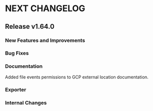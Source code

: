 # NEXT CHANGELOG

## Release v1.64.0

### New Features and Improvements

### Bug Fixes

### Documentation

Added file events permissions to GCP external location documentation.

### Exporter

### Internal Changes
